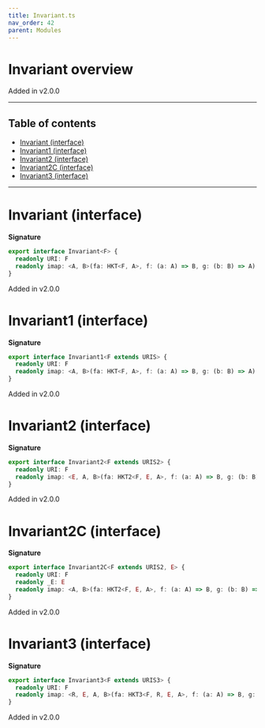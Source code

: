 ```yaml
---
title: Invariant.ts
nav_order: 42
parent: Modules
---
```


# Invariant overview

Added in v2.0.0

---

<h2 class="text-delta">Table of contents</h2>

- [Invariant (interface)](#invariant-interface)
- [Invariant1 (interface)](#invariant1-interface)
- [Invariant2 (interface)](#invariant2-interface)
- [Invariant2C (interface)](#invariant2c-interface)
- [Invariant3 (interface)](#invariant3-interface)

---

# Invariant (interface)

**Signature**

```ts
export interface Invariant<F> {
  readonly URI: F
  readonly imap: <A, B>(fa: HKT<F, A>, f: (a: A) => B, g: (b: B) => A) => HKT<F, B>
}
```

Added in v2.0.0

# Invariant1 (interface)

**Signature**

```ts
export interface Invariant1<F extends URIS> {
  readonly URI: F
  readonly imap: <A, B>(fa: HKT<F, A>, f: (a: A) => B, g: (b: B) => A) => Kind<F, B>
}
```

Added in v2.0.0

# Invariant2 (interface)

**Signature**

```ts
export interface Invariant2<F extends URIS2> {
  readonly URI: F
  readonly imap: <E, A, B>(fa: HKT2<F, E, A>, f: (a: A) => B, g: (b: B) => A) => Kind2<F, E, B>
}
```

Added in v2.0.0

# Invariant2C (interface)

**Signature**

```ts
export interface Invariant2C<F extends URIS2, E> {
  readonly URI: F
  readonly _E: E
  readonly imap: <A, B>(fa: HKT2<F, E, A>, f: (a: A) => B, g: (b: B) => A) => Kind2<F, E, B>
}
```

Added in v2.0.0

# Invariant3 (interface)

**Signature**

```ts
export interface Invariant3<F extends URIS3> {
  readonly URI: F
  readonly imap: <R, E, A, B>(fa: HKT3<F, R, E, A>, f: (a: A) => B, g: (b: B) => A) => Kind3<F, R, E, B>
}
```

Added in v2.0.0
